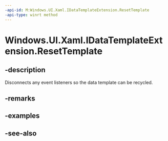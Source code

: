 ```yaml
---
-api-id: M:Windows.UI.Xaml.IDataTemplateExtension.ResetTemplate
-api-type: winrt method
---
```


<!-- Method syntax
public void ResetTemplate()
-->

# Windows.UI.Xaml.IDataTemplateExtension.ResetTemplate

## -description
Disconnects any event listeners so the data template can be recycled.



## -remarks

## -examples

## -see-also
